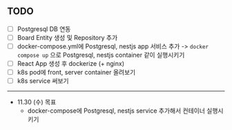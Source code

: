 ## TODO

- [ ] Postgresql DB 연동
- [ ] Board Entity 생성 및 Repository 추가
- [ ] docker-compose.yml에 Postgresql, nestjs app 서비스 추가 -> `docker compose up` 으로 Postgresql, nestjs container 같이 실행시키기
- [ ] React App 생성 후 dockerize (+ nginx)
- [ ] k8s pod에 front, server container 올려보기
- [ ] k8s service 써보기

---

- 11.30 (수) 목표
  - docker-compose에 Postgresql, nestjs service 추가해서 컨테이너 실행시키기
